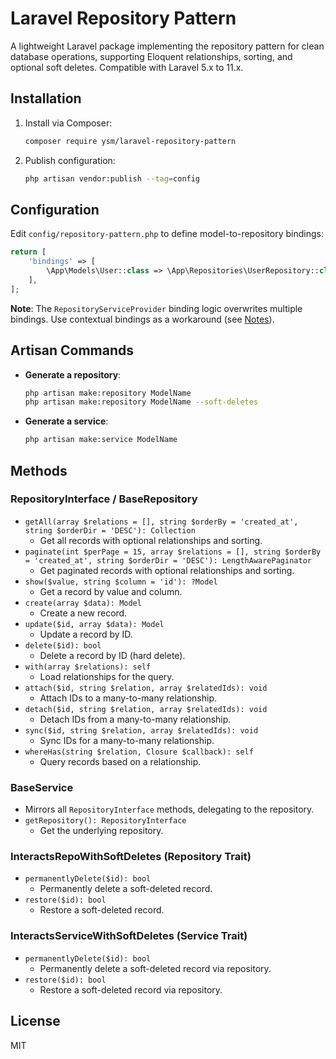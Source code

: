 # Laravel Repository Pattern

A lightweight Laravel package implementing the repository pattern for clean database operations, supporting Eloquent
relationships, sorting, and optional soft deletes. Compatible with Laravel 5.x to 11.x.

## Installation

1. Install via Composer:

   ```bash
   composer require ysm/laravel-repository-pattern
   ```

2. Publish configuration:

   ```bash
   php artisan vendor:publish --tag=config
   ```

## Configuration

Edit `config/repository-pattern.php` to define model-to-repository bindings:

```php
return [
    'bindings' => [
        \App\Models\User::class => \App\Repositories\UserRepository::class,
    ],
];
```

**Note**: The `RepositoryServiceProvider` binding logic overwrites multiple bindings. Use contextual bindings as a
workaround (see [Notes](#notes)).

## Artisan Commands

- **Generate a repository**:

  ```bash
  php artisan make:repository ModelName
  php artisan make:repository ModelName --soft-deletes
  ```

- **Generate a service**:

  ```bash
  php artisan make:service ModelName
  ```

## Methods

### RepositoryInterface / BaseRepository

- `getAll(array $relations = [], string $orderBy = 'created_at', string $orderDir = 'DESC'): Collection`
    - Get all records with optional relationships and sorting.
- `paginate(int $perPage = 15, array $relations = [], string $orderBy = 'created_at', string $orderDir = 'DESC'): LengthAwarePaginator`
    - Get paginated records with optional relationships and sorting.
- `show($value, string $column = 'id'): ?Model`
    - Get a record by value and column.
- `create(array $data): Model`
    - Create a new record.
- `update($id, array $data): Model`
    - Update a record by ID.
- `delete($id): bool`
    - Delete a record by ID (hard delete).
- `with(array $relations): self`
    - Load relationships for the query.
- `attach($id, string $relation, array $relatedIds): void`
    - Attach IDs to a many-to-many relationship.
- `detach($id, string $relation, array $relatedIds): void`
    - Detach IDs from a many-to-many relationship.
- `sync($id, string $relation, array $relatedIds): void`
    - Sync IDs for a many-to-many relationship.
- `whereHas(string $relation, Closure $callback): self`
    - Query records based on a relationship.

### BaseService

- Mirrors all `RepositoryInterface` methods, delegating to the repository.
- `getRepository(): RepositoryInterface`
    - Get the underlying repository.

### InteractsRepoWithSoftDeletes (Repository Trait)

- `permanentlyDelete($id): bool`
    - Permanently delete a soft-deleted record.
- `restore($id): bool`
    - Restore a soft-deleted record.

### InteractsServiceWithSoftDeletes (Service Trait)

- `permanentlyDelete($id): bool`
    - Permanently delete a soft-deleted record via repository.
- `restore($id): bool`
    - Restore a soft-deleted record via repository.
 
## License

MIT
